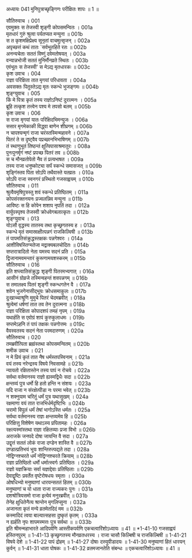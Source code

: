 अध्यायः 041
मुनिपुत्राच्छृङ्गिणः परीक्षितः शापः ॥ 1 ॥ 

सौतिरुवाच । 	001  
एवमुक्तः स तेजस्वी शृङ्गी कोपसमन्वितः ।	001a  
मृतधारं गुरुं श्रुत्वा पर्यतप्यत मन्युना ॥	001b  
स त कृशमक्षिप्रेक्ष्य सूनृतां वाचमुत्सृजन् ।	002a  
अपृच्छत्तं कथं तातः `सर्वभूतहिते रतः ॥	002b  
अनन्यचेताः सततं विष्णुं दवेमतोषयत् ।	003a  
वन्यान्नभोजी सततं मुनिर्मौनव्रते स्थितः । 	003b  
एवंभूतः स तेजस्वी' स मेऽद्य मृतधारकः ॥ 	003c  
कृश उवाच । 	004  
राज्ञा परिक्षिता तात मृगयां परिधावता ।	004a  
अवसक्तः पितुस्तेऽद्य मृतः स्कन्धे भुजङ्गमः ॥	004b  
शृङ्ग्युवाच । 	005  
किं मे पित्रा कृतं तस्य राज्ञोऽनिष्टं दुरात्मनः ।	005a  
ब्रूहि तत्कृश तत्त्वेन पश्य मे तपसो बलम् ॥	005b  
कृश उवाच । 	006  
स राजा मृगयां यातः परिक्षिदभिमन्युजः ।	006a  
ससार मृगमेकाकी विद्ध्वा बाणेन शीघ्रगम् ॥	006b  
न चापश्यन्मृगं राजा चरंस्तस्मिन्महावने ।	007a  
पितरं ते स दृष्ट्वैव पप्रच्छानभिभाषिणम् ॥	007b  
तं स्थाणुभूतं तिष्ठन्तं क्षुत्पिपासाश्रमातुरः ।	008a  
पुनःपुनर्मृगं नष्टं प्रपच्छ पितरं तव ॥	008b  
स च मौनव्रतोपेतो नैव तं प्रत्यभाषत ।	009a  
तस्य राजा धनुष्कोट्या सर्पं स्कन्धे समासजत् ॥	009b  
शृङ्गिंस्तव पिता सोऽपि तथैवास्ते यतव्रतः ।	010a  
सोऽपि राजा स्वनगरं प्रस्थितो गजसाह्वयम् ॥	010b  
सौतिरुवाच । 	011  
श्रुत्वैवमृषिपुत्रस्तु शवं स्कन्धे प्रतिष्ठितम् ।	011a  
कोपसंरक्तनयनः प्रज्वलन्निव मन्युना ॥	011b  
आविष्टः स हि कोपेन शशाप नृपतिं तदा ।	012a  
वार्युपस्पृश्य तेजस्वी क्रोधवेगबलात्कृतः ॥	012b  
शृङ्ग्युवाच । 	013  
योऽसौ वृद्धस्य तातस्य तथा कृच्छ्रगतस्य ह ।	013a  
स्कन्धे मृतं समास्राक्षीत्पन्नगं राजकिल्विषी ॥	013b  
तं पापमतिसंक्रुद्धस्तक्षकः पन्नगेश्वरः ।	014a  
आशीविषस्तिग्मतेजा मद्वाक्यबलचोदितः ॥	014b  
सप्तरात्रादितो नेता यमस्य सदनं प्रति ।	015a  
द्विजानामवमन्तारं कुरूणामयशस्करम् ॥	015b  
सौतिरुवाच । 	016  
इति शप्त्वातिसंक्रुद्धः शृङ्गी पितरमभ्यगात् ।	016a  
आसीनं ग्रोव्रजे तस्मिन्वहन्तं शवपन्नगम् ॥	016b  
स तमालक्ष्य पितरं शृङ्गी स्कन्धगतेन वै ।	017a  
शवेन भुजगेनासीद्भूयः क्रोधसमाकुलः ॥	017b  
दुःखाच्चाश्रूणि मुमुचे पितरं चेदमब्रवीत् ।	018a  
श्रुत्वेमां धर्षणां तात तव तेन दुरात्मना ॥	018b  
राज्ञा परिक्षिता कोपादशपं तमहं नृपम् ।	019a  
यथार्हति स एवोग्रं शापं कुरुकुलाधमः । 	019b  
सप्तमेऽहनि तं पापं तक्षकः पन्नगोत्तमः ॥ 	019c  
वैवस्वतस्य सदनं नेता परमदारुणम् । 	020a  
सौतिरुवाच ।	020  
तमब्रवीत्पिता ब्रह्मंस्तथा कोपसमन्वितम् ॥ 	020b  
शमीक उवाच । 	021  
न मे प्रियं कृतं तात नैष धर्मस्तपस्विनाम् ।	021a  
वयं तस्य नरेन्द्रस्य विषये निवसामहे ॥	021b  
न्यायतो रक्षितास्तेन तस्य पापं न रोचये ।	022a  
सर्वथा वर्तमानस्य राज्ञो ह्यस्मद्विधैः सदा ॥	022b  
क्षन्तव्यं पुत्र धर्मो हि हतो हन्ति न संशयः ।	023a  
यदि राजा न संरक्षेत्पीडा नः परमा भवेत् ॥	023b  
न शक्नुयाम चरितुं धर्मं पुत्र यथासुखम् ।	024a  
रक्षमाणा वयं तात राजभिर्धर्मदृष्टिभिः ॥	024b  
चरामो विपुलं धर्मं तेषां भागोऽस्ति धर्मतः ।	025a  
सर्वथा वर्तमानस्य राज्ञः क्षन्तव्यमेव हि ॥	025b  
परिक्षित्तु विशेषेण यथाऽस्य प्रपितामहः ।	026a  
रक्षत्यस्मांस्तथा राज्ञा रक्षितव्याः प्रजा विभो ॥	026b  
अराजके जनपदे दोषा जायन्ति वै सदा ।	027a  
उद्वृत्तं सततं लोकं राजा दण्डेन शास्ति वै ॥	027b  
दण्डात्प्रतिभयं भूयः शान्तिरुत्पद्यते तदा ।	028a  
नोद्विग्नश्चरते धर्मं नोद्विग्नश्चरते क्रियाम् ॥	028b  
राज्ञा प्रतिष्ठितो धर्मो धर्मात्स्वर्गः प्रतिष्ठितः ।	029a  
राज्ञो यज्ञक्रियाः सर्वा यज्ञाद्देवाः प्रतिष्ठिताः ॥	029b  
देवाद्वृष्टिः प्रवर्तेत वृष्टेरोषधयः स्मृताः ।	030a  
ओषधिभ्यो मनुष्याणां धारयन्सततं हितम् ॥	030b  
मनुष्याणां च यो धाता राजा राज्यकरः पुनः ।	031a  
दशश्रोत्रियसमो राजा इत्येवं मनुरब्रवीत् ॥	031b  
तेनेह क्षुधितेनैत्य श्रान्तेन मृगलिप्सुना ।	032a  
अजानता कृतं मन्ये व्रतमेतदिदं मम ॥	032b  
कस्मादिदं त्वया बाल्यात्सहसा दुष्कृतं कृतम् ।	033a  
न ह्यर्हति नृपः शापमस्मत्तः पुत्र सर्वथा ॥ ॥	033b  
इति श्रीमन्महाभारते आदिपर्वणि आस्तीकपर्वणि एकचत्वारिंशोऽध्यायः ॥ 41 ॥ 
*1-41-10 गजसाह्वयं हस्तिनपुरम् ॥ 1-41-13 कृच्छ्रगतस्य मौनव्रतधरस्य । राजा चासौ किल्बिषी च राजकिल्बिषी ॥ 1-41-21 विषये देशे ॥ 1-41-22 पापं द्रोहम् ॥ 1-41-27 दोषाः दस्युपीडादयः ॥ 1-41-30 मनुष्याणां हितं धारयन् कुर्वन् ॥ 1-41-31 धाता पोषकः ॥ 1-41-32 व्रतमजानतेति संबन्धः ॥ एकचत्वारिंशोऽध्यायः ॥ 41 ॥
